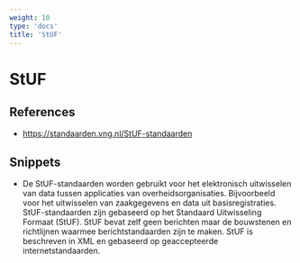 ```yaml
---
weight: 10
type: 'docs'
title: 'StUF'
---
```


# StUF

## References
- https://standaarden.vng.nl/StUF-standaarden

## Snippets
- De StUF-standaarden worden gebruikt voor het elektronisch uitwisselen van data tussen applicaties van overheidsorganisaties. Bijvoorbeeld voor het uitwisselen van zaakgegevens en data uit basisregistraties. StUF-standaarden zijn gebaseerd op het Standaard Uitwisseling Formaat (StUF). StUF bevat zelf geen berichten maar de bouwstenen en richtlijnen waarmee berichtstandaarden zijn te maken. StUF is beschreven in XML en gebaseerd op geaccepteerde internetstandaarden.
